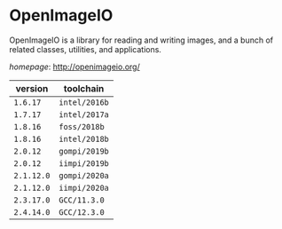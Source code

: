 # OpenImageIO

OpenImageIO is a library for reading and writing images, and a bunch of related classes, utilities,  and applications.

*homepage*: <http://openimageio.org/>

version | toolchain
--------|----------
``1.6.17`` | ``intel/2016b``
``1.7.17`` | ``intel/2017a``
``1.8.16`` | ``foss/2018b``
``1.8.16`` | ``intel/2018b``
``2.0.12`` | ``gompi/2019b``
``2.0.12`` | ``iimpi/2019b``
``2.1.12.0`` | ``gompi/2020a``
``2.1.12.0`` | ``iimpi/2020a``
``2.3.17.0`` | ``GCC/11.3.0``
``2.4.14.0`` | ``GCC/12.3.0``
